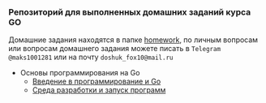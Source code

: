 ### Репозиторий для выполненных домашних заданий курса GO
Домашние задания находятся в папке [homework](/homework/), по личным вопросам или вопросам домашнего задания можете писать в `Telegram` `@maks1001281` или на почту `doshuk_fox10@mail.ru`

- Основы программирования на Go
    - [Введение в программирование и Go](/homework/1.1/)
    - [Среда разработки и запуск программ](/homework/1.2/)
